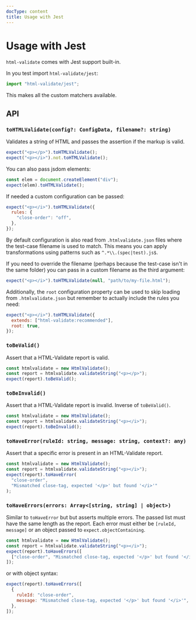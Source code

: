 ```yaml
---
docType: content
title: Usage with Jest
---
```


# Usage with Jest

`html-validate` comes with Jest support built-in.

In you test import `html-validate/jest`:

```js
import "html-validate/jest";
```

This makes all the custom matchers available.

## API

### `toHTMLValidate(config?: ConfigData, filename?: string)`

Validates a string of HTML and passes the assertion if the markup is valid.

```js
expect("<p></p>").toHTMLValidate();
expect("<p></i>").not.toHTMLValidate();
```

You can also pass jsdom elements:

```js
const elem = document.createElement("div");
expect(elem).toHTMLValidate();
```

If needed a custom configuration can be passed:

```js
expect("<p></i>").toHTMLValidate({
  rules: {
    "close-order": "off",
  },
});
```

By default configuration is also read from `.htmlvalidate.json` files where the test-case filename is used to match.
This means you can apply transformations using patterns such as `^.*\\.(spec|test).js$`.

If you need to override the filename (perhaps because the test-case isn't in the same folder) you can pass in a custom filename as the third argument:

```js
expect("<p></i>").toHTMLValidate(null, "path/to/my-file.html");
```

Additionally, the `root` configuration property can be used to skip loading from `.htmlvalidate.json` but remember to actually include the rules you need:

```js
expect("<p></i>").toHTMLValidate({
  extends: ["html-validate:recommended"],
  root: true,
});
```

### `toBeValid()`

Assert that a HTML-Validate report is valid.

```js
const htmlvalidate = new HtmlValidate();
const report = htmlvalidate.validateString("<p></p>");
expect(report).toBeValid();
```

### `toBeInvalid()`

Assert that a HTML-Validate report is invalid.
Inverse of `toBeValid()`.

```js
const htmlvalidate = new HtmlValidate();
const report = htmlvalidate.validateString("<p></i>");
expect(report).toBeInvalid();
```

### `toHaveError(ruleId: string, message: string, context?: any)`

Assert that a specific error is present in an HTML-Validate report.

```js
const htmlvalidate = new HtmlValidate();
const report = htmlvalidate.validateString("<p></i>");
expect(report).toHaveError(
  "close-order",
  "Mismatched close-tag, expected '</p>' but found '</i>'"
);
```

### `toHaveErrors(errors: Array<[string, string] | object>)`

Similar to `toHaveError` but but asserts multiple errors.
The passed list must have the same length as the report.
Each error must either be `[ruleId, message]` or an object passed to `expect.objectContaining`.

```js
const htmlvalidate = new HtmlValidate();
const report = htmlvalidate.validateString("<p></i>");
expect(report).toHaveErrors([
  ["close-order", "Mismatched close-tag, expected '</p>' but found '</i>'"],
]);
```

or with object syntax:

```js
expect(report).toHaveErrors([
  {
    ruleId: "close-order",
    message: "Mismatched close-tag, expected '</p>' but found '</i>'",
  },
]);
```
